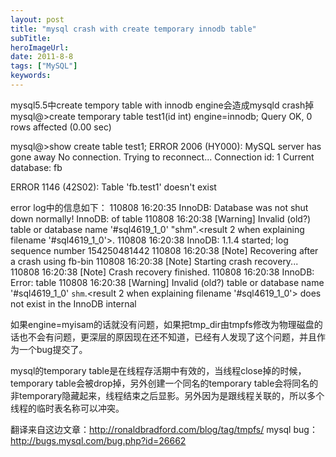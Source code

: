 ```yaml
---
layout: post 
title: "mysql crash with create temporary innodb table"
subTitle: 
heroImageUrl: 
date: 2011-8-8
tags: ["MySQL"]
keywords: 
---
```


mysql5.5中create tempory table with innodb engine会造成mysqld crash掉
mysql@>create temporary table test1(id int) engine=innodb;
Query OK, 0 rows affected (0.00 sec)

mysql@>show create table test1;
ERROR 2006 (HY000): MySQL server has gone away
No connection. Trying to reconnect...
Connection id:    1
Current database: fb

ERROR 1146 (42S02): Table 'fb.test1' doesn't exist

error log中的信息如下：
110808 16:20:35  InnoDB: Database was not shut down normally!
InnoDB: of table 110808 16:20:38 [Warning] Invalid (old?) table or database name '#sql4619_1_0'
"shm".<result 2 when explaining filename '#sql4619_1_0'>.
110808 16:20:38  InnoDB: 1.1.4 started; log sequence number 154250481442
110808 16:20:38 [Note] Recovering after a crash using fb-bin
110808 16:20:38 [Note] Starting crash recovery...
110808 16:20:38 [Note] Crash recovery finished.
110808 16:20:38  InnoDB: Error: table 110808 16:20:38 [Warning] Invalid (old?) table or database name '#sql4619_1_0'
`shm`.<result 2 when explaining filename '#sql4619_1_0'> does not exist in the InnoDB internal

如果engine=myisam的话就没有问题，如果把tmp_dir由tmpfs修改为物理磁盘的话也不会有问题，更深层的原因现在还不知道，已经有人发现了这个问题，并且作为一个bug提交了。

mysql的temporary table是在线程存活期中有效的，当线程close掉的时候，temporary table会被drop掉，另外创建一个同名的temporary table会将同名的非temporary隐藏起来，线程结束之后显影。另外因为是跟线程关联的，所以多个线程的临时表名称可以冲突。

翻译来自这边文章：http://ronaldbradford.com/blog/tag/tmpfs/
mysql bug：http://bugs.mysql.com/bug.php?id=26662